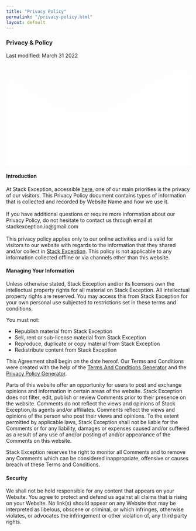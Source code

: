 ```yaml
---
title: "Privacy Policy"
permalink: "/privacy-policy.html"
layout: default
---
```

<section class="pt-3 pt-md-5 pb-md-5 pt-lg-7 bg-gray-200">
    <div class="container">
      <div class="col-lg-8 col-md-10 mx-auto pb-5">
        <div class="card shadow-lg">
          <div class="card-header bg-gradient-dark p-5 position-relative">
            <h3 class="text-white mb-0">Privacy &amp; Policy</h3>
            <p class="text-white opacity-8 mb-4">Last modified: March 31 2022</p>
            <div class="position-absolute w-100 z-index-1 bottom-0 ms-n5">
              <svg class="waves" xmlns="http://www.w3.org/2000/svg" xmlns:xlink="http://www.w3.org/1999/xlink" viewBox="0 24 150 40" preserveAspectRatio="none" shape-rendering="auto" style="height:7vh;min-height:50px;">
                <defs>
                  <path id="gentle-wave" d="M-160 44c30 0 58-18 88-18s 58 18 88 18 58-18 88-18 58 18 88 18 v44h-352z"></path>
                </defs>
                <g class="moving-waves">
                  <use xlink:href="#gentle-wave" x="48" y="-1" fill="rgba(255,255,255,0.40"></use>
                  <use xlink:href="#gentle-wave" x="48" y="3" fill="rgba(255,255,255,0.35)"></use>
                  <use xlink:href="#gentle-wave" x="48" y="5" fill="rgba(255,255,255,0.25)"></use>
                  <use xlink:href="#gentle-wave" x="48" y="8" fill="rgba(255,255,255,0.20)"></use>
                  <use xlink:href="#gentle-wave" x="48" y="13" fill="rgba(255,255,255,0.15)"></use>
                  <use xlink:href="#gentle-wave" x="48" y="16" fill="rgba(255,255,255,0.95"></use>
                </g>
              </svg>
            </div>
          </div>
          <div class="card-body p-5 pt-0">
            <h4 class="mt-5 mb-3">Introduction</h4>
            At Stack Exception, accessible <a href="https://stack-exception.github.io">here</a>, one of our main priorities is the privacy of our visitors. This Privacy Policy document contains types of information that is collected and recorded by Website Name and how we use it.
            <br><br>
            If you have additional questions or require more information about our Privacy Policy, do not hesitate to contact us through email at stackexception.io@gmail.com
            <br><br>
            This privacy policy applies only to our online activities and is valid for visitors to our website with regards to the information that they shared and/or collect in <a href="https://stack-exception.github.io/">Stack Exception</a>. This policy is not applicable to any information collected offline or via channels other than this website.
            <h4 class="mt-5 mb-3">Managing Your Information</h4>
            <p>Unless otherwise stated, Stack Exception and/or its licensors own the intellectual property rights for all material on Stack Exception. All intellectual property rights are reserved. You may access this from Stack Exception for your own personal use subjected to restrictions set in these terms and conditions.</p>
            <p>You must not:</p>
            <ul>
              <li>Republish material from Stack Exception</li>
              <li>Sell, rent or sub-license material from Stack Exception</li>
              <li>Reproduce, duplicate or copy material from Stack Exception</li>
              <li>Redistribute content from Stack Exception</li>
            </ul>
            <p>This Agreement shall begin on the date hereof. Our Terms and Conditions were created with the help of the <a href="https://stack-exception.github.io">Terms And Conditions Generator</a> and the <a href="https://stack-exception.github.io">Privacy Policy Generator</a>.</p>
            <p>Parts of this website offer an opportunity for users to post and exchange opinions and information in certain areas of the website. Stack Exception does not filter, edit, publish or review Comments prior to their presence on the website. Comments do not reflect the views and opinions of Stack Exception,its agents and/or affiliates. Comments reflect the views and opinions of the person who post their views and opinions. To the extent permitted by applicable laws, Stack Exception shall not be liable for the Comments or for any liability, damages or expenses caused and/or suffered as a result of any use of and/or posting of and/or appearance of the Comments on this website.</p>
            <p>Stack Exception reserves the right to monitor all Comments and to remove any Comments which can be considered inappropriate, offensive or causes breach of these Terms and Conditions.</p>
            <h4 class="mt-5 mb-3">Security</h4>
            We shall not be hold responsible for any content that appears on your Website. You agree to protect and defend us against all claims that is rising on your Website. No link(s) should appear on any Website that may be interpreted as libelous, obscene or criminal, or which infringes, otherwise violates, or advocates the infringement or other violation of, any third party rights.
          </div>
        </div>
      </div>
    </div>
  </section>